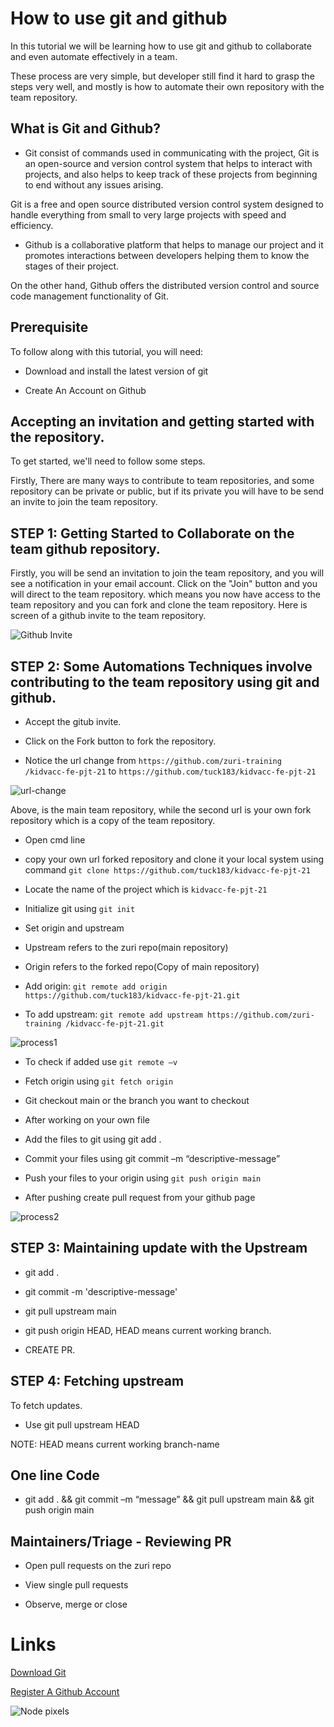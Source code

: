 # How to use git and github


In this tutorial we will be learning how to use git and github to collaborate and even automate effectively in a team.

These process are very simple, but developer still find it hard to grasp the steps very well, and mostly is how to automate their own repository with the team repository.

## What is Git and Github?

- Git consist of commands used in communicating with the project, Git is an open-source and version control system that helps to interact with projects, and also helps to keep track of these projects from beginning to end without any issues arising.

Git is a free and open source distributed version control system designed to handle everything from small to very large projects with speed and efficiency.

- Github is a collaborative platform that helps to manage our project and it promotes interactions between developers helping them to know the stages of their project.

On the other hand, Github offers the distributed version control and source code management functionality of Git.

## Prerequisite

To follow along with this tutorial, you will need:

- Download and install the latest version of git 

- Create An Account on Github

## Accepting an invitation and getting started with the repository.

To get started, we'll need to follow some steps.

Firstly, There are many ways to contribute to team repositories, and some repository can be private or public, but if its private you will have to be send an invite to join the team repository.

## STEP 1: Getting Started to Collaborate on the team github repository.

Firstly, you will be send an invitation to join the team repository, and you will see a notification in your email account. Click on the "Join" button and you will direct to the team repository. which means you now have access to the team repository and you can fork and clone the team repository. Here is screen of a github invite to the team repository. 

![Github Invite](./images/github_invitation.PNG)

## STEP 2: Some Automations Techniques involve contributing to the team repository using git and github.

- Accept the gitub invite.

- Click on the Fork button to fork the repository.

- Notice the url change from `https://github.com/zuri-training /kidvacc-fe-pjt-21` to `https://github.com/tuck183/kidvacc-fe-pjt-21`

![url-change](./images/fork.PNG)

Above, is the main team repository, while the second url is your own fork repository which is a copy of the team repository.

- Open cmd line

- copy your own url forked repository and clone it your local system using command `git clone https://github.com/tuck183/kidvacc-fe-pjt-21`

- Locate the name of the project which is `kidvacc-fe-pjt-21`

- Initialize git using `git init`

- Set origin and upstream

- Upstream refers to the zuri repo(main repository)

- Origin refers to the forked repo(Copy of main repository)

- Add origin: `git remote add origin https://github.com/tuck183/kidvacc-fe-pjt-21.git`

- To add upstream: `git remote add upstream https://github.com/zuri-training /kidvacc-fe-pjt-21.git`

![process1](./images/folder1.PNG)

- To check if added use `git remote –v`

- Fetch origin using `git fetch origin `

- Git checkout main or the branch you want to checkout

- After working on your own file

- Add the files to git using git add .

- Commit your files using git commit –m “descriptive-message”

- Push your files to your origin using `git push origin main`

- After pushing create pull request from your github page

![process2](./images/folder2.PNG)

## STEP 3: Maintaining update with the Upstream

- git add .

- git commit -m 'descriptive-message'

- git pull upstream main

- git push origin HEAD, HEAD means current working branch.

- CREATE PR.

## STEP 4: Fetching upstream

To fetch updates.

- Use git pull upstream HEAD 

NOTE: HEAD means current working branch-name

## One line Code

- git add . && git commit –m “message” && git pull upstream main && git push origin main

## Maintainers/Triage - Reviewing PR

- Open pull requests on the zuri repo

- View single pull requests

- Observe, merge or close

# Links

[Download Git](https://git-scm.com/)

[Register A Github Account](https://github.com/)

![Node pixels](./images/node.png)